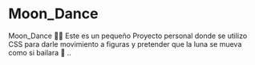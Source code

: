 # Moon_Dance
Moon_Dance 💃🌙
Este es un pequeño Proyecto personal donde se utilizo CSS para darle movimiento a figuras y pretender que la luna se mueva como si bailara 💃 ..
